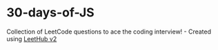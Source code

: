 # 30-days-of-JS
Collection of LeetCode questions to ace the coding interview! - Created using [LeetHub v2](https://github.com/arunbhardwaj/LeetHub-2.0)

